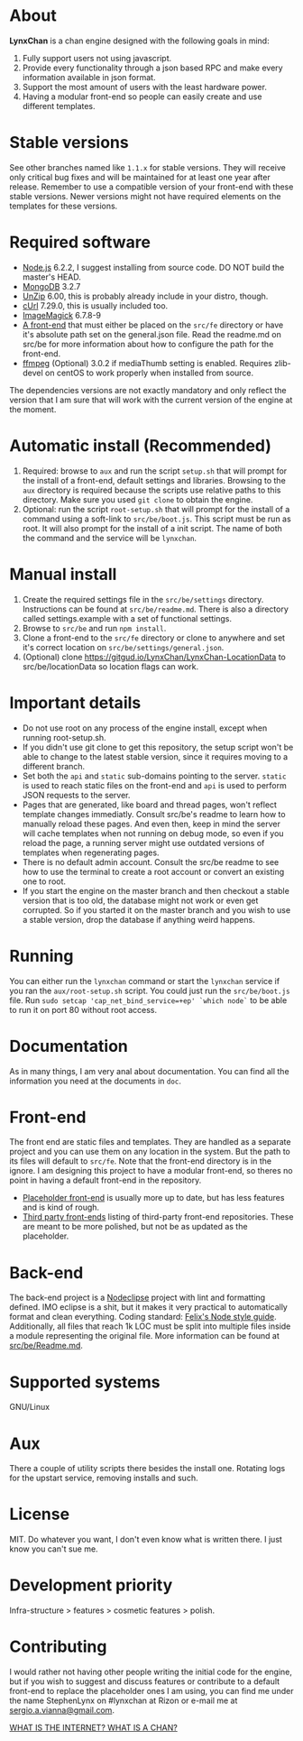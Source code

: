 # About
**LynxChan** is a chan engine designed with the following goals in mind:
1. Fully support users not using javascript.
2. Provide every functionality through a json based RPC and make every information available in json format.
3. Support the most amount of users with the least hardware power.
4. Having a modular front-end so people can easily create and use different templates.

# Stable versions
See other branches named like `1.1.x` for stable versions. They will receive only critical bug fixes and will be maintained for at least one year after release. Remember to use a compatible version of your front-end with these stable versions. Newer versions might not have required elements on the templates for these versions.

# Required software
* [Node.js](http://nodejs.org) 6.2.2, I suggest installing from source code. DO NOT build the master's HEAD.
* [MongoDB](https://www.mongodb.org/) 3.2.7
* [UnZip](http://www.info-zip.org) 6.00, this is probably already include in your distro, though.
* [cUrl](http://curl.haxx.se) 7.29.0, this is usually included too.
* [ImageMagick](http://www.imagemagick.org/script/index.php) 6.7.8-9
* [A front-end](https://gitgud.io/LynxChan/LynxChanFront-Placeholder) that must either be placed on the `src/fe` directory or have it's absolute path set on the general.json file. Read the readme.md on src/be for more information about how to configure the path for the front-end.
* [ffmpeg](https://www.ffmpeg.org/) (Optional) 3.0.2 if mediaThumb setting is enabled. Requires zlib-devel on centOS to work properly when installed from source.

The dependencies versions are not exactly mandatory and only reflect the version that I am sure that will work with the current version of the engine at the moment.

# Automatic install (Recommended)
1. Required: browse to `aux` and run the script `setup.sh` that will prompt for the install of a front-end, default settings and libraries. Browsing to the `aux` directory is required because the scripts use relative paths to this directory. Make sure you used `git clone` to obtain the engine.
2. Optional: run the script `root-setup.sh` that will prompt for the install of a command using a soft-link to `src/be/boot.js`. This script must be run as root. It will also prompt for the install of a init script. The name of both the command and the service will be `lynxchan`.
  
# Manual install
1. Create the required settings file in the `src/be/settings` directory. Instructions can be found at `src/be/readme.md`. There is also a directory called settings.example with a set of functional settings.
2. Browse to `src/be` and run `npm install`.
3. Clone a front-end to the `src/fe` directory or clone to anywhere and set it's correct location on `src/be/settings/general.json`.
4. (Optional) clone https://gitgud.io/LynxChan/LynxChan-LocationData to src/be/locationData so location flags can work.

# Important details
* Do not use root on any process of the engine install, except when running root-setup.sh.
* If you didn't use git clone to get this repository, the setup script won't be able to change to the latest stable version, since it requires moving to a different branch.
* Set both the `api` and `static` sub-domains pointing to the server. `static` is used to reach static files on the front-end and `api` is used to perform JSON requests to the server.
* Pages that are generated, like board and thread pages, won't reflect template changes immediatly. Consult src/be's readme to learn how to manually reload these pages. And even then, keep in mind the server will cache templates when not running on debug mode, so even if you reload the page, a running server might use outdated versions of templates when regenerating pages.
* There is no default admin account. Consult the src/be readme to see how to use the terminal to create a root account or convert an existing one to root.
* If you start the engine on the master branch and then checkout a stable version that is too old, the database might not work or even get corrupted. So if you started it on the master branch and you wish to use a stable version, drop the database if anything weird happens.

# Running
You can either run the `lynxchan` command or start the `lynxchan` service if you ran the `aux/root-setup.sh` script. You could just run the `src/be/boot.js` file. Run ``` sudo setcap 'cap_net_bind_service=+ep' `which node` ``` to be able to run it on port 80 without root access.

# Documentation
As in many things, I am very anal about documentation.
You can find all the information you need at the documents in `doc`.

# Front-end
The front end are static files and templates. They are handled as a separate project and you can use them on any location in the system. But the path to its files will default to `src/fe`.
Note that the front-end directory is in the ignore. I am designing this project to have a modular front-end, so theres no point in having a default front-end in the repository. 
* [Placeholder front-end](https://gitgud.io/LynxChan/LynxChanFront-Placeholder) is usually more up to date, but has less features and is kind of rough.
* [Third party front-ends](https://gitgud.io/LynxChan/LynxChan-ThirdPartyFrontEnds) listing of third-party front-end repositories. These are meant to be more polished, but not be as updated as the placeholder.

# Back-end
The back-end project is a [Nodeclipse](http://www.nodeclipse.org/) project with lint and formatting defined. IMO eclipse is a shit, but it makes it very practical to automatically format and clean everything.
Coding standard: [Felix's Node style guide](https://github.com/felixge/node-style-guide). Additionally, all files that reach 1k LOC must be split into multiple files inside a module representing the original file.
More information can be found at [src/be/Readme.md](src/be/Readme.md).

# Supported systems
GNU/Linux

# Aux
There a couple of utility scripts there besides the install one. Rotating logs for the upstart service, removing installs and such.

# License
MIT. Do whatever you want, I don't even know what is written there. I just know you can't sue me.

# Development priority
Infra-structure > features > cosmetic features > polish.

# Contributing
I would rather not having other people writing the initial code for the engine, but if you wish to suggest and discuss features or contribute to a default front-end to replace the placeholder ones I am using, you can find me under the name StephenLynx on #lynxchan at Rizon or e-mail me at sergio.a.vianna@gmail.com.

[WHAT IS THE INTERNET? WHAT IS A CHAN?](http://8chan.co)
